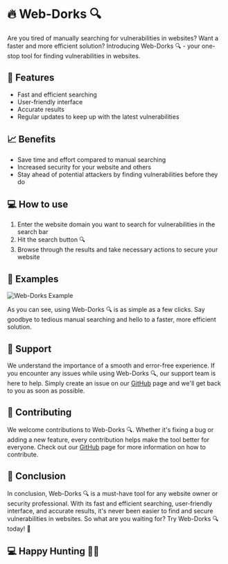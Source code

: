 
# 🔥 Web-Dorks 🔍

Are you tired of manually searching for vulnerabilities in websites? Want a faster and more efficient solution? Introducing Web-Dorks 🔍 - your one-stop tool for finding vulnerabilities in websites.

## 🚀 Features

-   Fast and efficient searching
-   User-friendly interface
-   Accurate results
-   Regular updates to keep up with the latest vulnerabilities

## 📈 Benefits

-   Save time and effort compared to manual searching
-   Increased security for your website and others
-   Stay ahead of potential attackers by finding vulnerabilities before they do

## 💻 How to use

1.  Enter the website domain you want to search for vulnerabilities in the search bar
2.  Hit the search button 🔍
3.  Browse through the results and take necessary actions to secure your website

## 🎉 Examples

![Web-Dorks Example](https://user-images.githubusercontent.com/95465072/216990425-06b73848-7a1c-45c4-88b2-3fb5f8bb086b.gif)


As you can see, using Web-Dorks 🔍 is as simple as a few clicks. Say goodbye to tedious manual searching and hello to a faster, more efficient solution.

## 🔧 Support

We understand the importance of a smooth and error-free experience. If you encounter any issues while using Web-Dorks 🔍, our support team is here to help. Simply create an issue on our [GitHub](https://github.com/YOUR-REPO-LINK-HERE) page and we'll get back to you as soon as possible.

## 🤝 Contributing

We welcome contributions to Web-Dorks 🔍. Whether it's fixing a bug or adding a new feature, every contribution helps make the tool better for everyone. Check out our [GitHub](https://github.com/YOUR-REPO-LINK-HERE) page for more information on how to contribute.

## 🎯 Conclusion

In conclusion, Web-Dorks 🔍 is a must-have tool for any website owner or security professional. With its fast and efficient searching, user-friendly interface, and accurate results, it's never been easier to find and secure vulnerabilities in websites. So what are you waiting for? Try Web-Dorks 🔍 today! 🚀

## 💻 Happy Hunting 🕵️‍♂️
